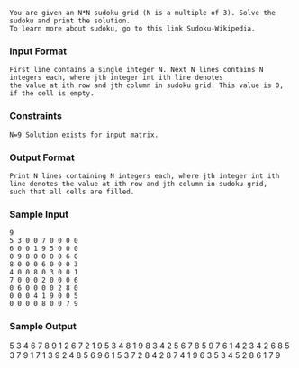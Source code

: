 ```
You are given an N*N sudoku grid (N is a multiple of 3). Solve the sudoku and print the solution.
To learn more about sudoku, go to this link Sudoku-Wikipedia.
```

### Input Format
```
First line contains a single integer N. Next N lines contains N integers each, where jth integer int ith line denotes 
the value at ith row and jth column in sudoku grid. This value is 0, if the cell is empty.
```

### Constraints
```
N=9 Solution exists for input matrix.
```

### Output Format
```
Print N lines containing N integers each, where jth integer int ith line denotes the value at ith row and jth column in sudoku grid, 
such that all cells are filled.
```

### Sample Input
```
9
5 3 0 0 7 0 0 0 0 
6 0 0 1 9 5 0 0 0 
0 9 8 0 0 0 0 6 0 
8 0 0 0 6 0 0 0 3 
4 0 0 8 0 3 0 0 1 
7 0 0 0 2 0 0 0 6 
0 6 0 0 0 0 2 8 0 
0 0 0 4 1 9 0 0 5 
0 0 0 0 8 0 0 7 9 
```
### Sample Output
5 3 4 6 7 8 9 1 2 
6 7 2 1 9 5 3 4 8 
1 9 8 3 4 2 5 6 7 
8 5 9 7 6 1 4 2 3 
4 2 6 8 5 3 7 9 1 
7 1 3 9 2 4 8 5 6 
9 6 1 5 3 7 2 8 4 
2 8 7 4 1 9 6 3 5 
3 4 5 2 8 6 1 7 9 
```
